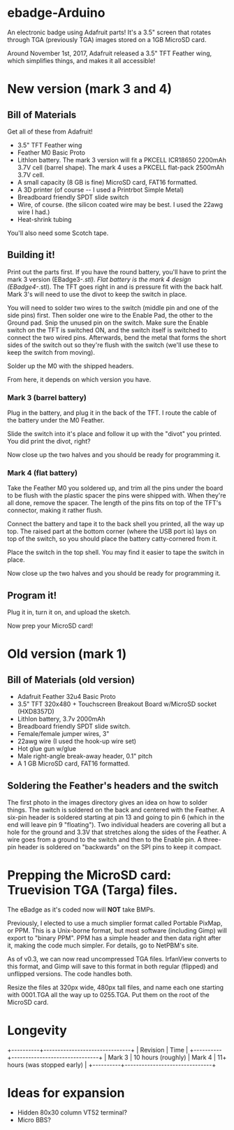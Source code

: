 # ebadge-Arduino
An electronic badge using Adafruit parts!  It's a 3.5" screen that rotates through TGA (previously TGA) images stored on a 1GB MicroSD card.

Around November 1st, 2017, Adafruit released a 3.5" TFT Feather wing, which simplifies things, and makes it all accessible!

# New version (mark 3 and 4)

## Bill of Materials

Get all of these from Adafruit!

* 3.5" TFT Feather wing
* Feather M0 Basic Proto
* LithIon battery.  The mark 3 version will fit a PKCELL ICR18650 2200mAh 3.7V cell (barrel shape).  The mark 4 uses a PKCELL flat-pack 2500mAh 3.7V cell.
* A small capacity (8 GB is fine) MicroSD card, FAT16 formatted.
* A 3D printer (of course -- I used a Printrbot Simple Metal)
* Breadboard friendly SPDT slide switch
* Wire, of course. (the silicon coated wire may be best. I used the 22awg wire I had.)
* Heat-shrink tubing

You'll also need some Scotch tape.

## Building it!

Print out the parts first.  If you have the round battery, you'll have to print the mark 3 version (EBadge3-*.stl).  Flat battery is the mark 4 design (EBadge4-*.stl).  The TFT goes right in and is pressure fit with the back half.  Mark 3's will need to use the divot to keep the switch in place.

You will need to solder two wires to the switch (middle pin and one of the side pins) first.  Then solder one wire to the Enable Pad, the other to the Ground pad. Snip the unused pin on the switch.  Make sure the Enable switch on the TFT is switched ON, and the switch itself is switched to connect the two wired pins.  Afterwards, bend the metal that forms the short sides of the switch out so they're flush with the switch (we'll use these to keep the switch from moving).

Solder up the M0 with the shipped headers.  

From here, it depends on which version you have.

### Mark 3 (barrel battery)

Plug in the battery, and plug it in the back of the TFT.  I route the cable of the battery under the M0 Feather. 

Slide the switch into it's place and follow it up with the "divot" you printed.  You did print the divot, right?

Now close up the two halves and you should be ready for programming it.

### Mark 4 (flat battery)

Take the Feather M0 you soldered up, and trim all the pins under the board to be flush with the plastic spacer the pins were shipped with.  When they're all done, remove the spacer.  The length of the pins fits on top of the TFT's connector, making it rather flush.

Connect the battery and tape it to the back shell you printed, all the way up top. The raised part at the bottom corner (where the USB port is) lays on top of the switch, so you should place the battery catty-cornered from it.

Place the switch in the top shell.  You may find it easier to tape the switch in place.

Now close up the two halves and you should be ready for programming it.

## Program it!

Plug it in, turn it on, and upload the sketch.  

Now prep your MicroSD card!

# Old version (mark 1)

## Bill of Materials (old version)

* Adafruit Feather 32u4 Basic Proto
* 3.5" TFT 320x480 + Touchscreen Breakout Board w/MicroSD socket (HXD8357D)
* LithIon battery, 3.7v 2000mAh
* Breadboard friendly SPDT slide switch.
* Female/female jumper wires, 3"
* 22awg wire (I used the hook-up wire set)
* Hot glue gun w/glue
* Male right-angle break-away header, 0.1" pitch
* A 1 GB MicroSD card, FAT16 formatted.

## Soldering the Feather's headers and the switch

The first photo in the images directory gives an idea on how to solder things.  The switch is soldered on the back and centered with the Feather.  A six-pin header is soldered starting at pin 13 and going to pin 6 (which in the end will leave pin 9 "floating").  Two individual headers are covering all but a hole for the ground and 3.3V that stretches along the sides of the Feather.  A wire goes from a ground to the switch and then to the Enable pin.  A three-pin header is soldered on "backwards" on the SPI pins to keep it compact.

# Prepping the MicroSD card:  Truevision TGA (Targa) files.

The eBadge as it's coded now will **NOT** take BMPs.  

Previously, I elected to use a much simplier format called Portable PixMap, or PPM.  This is a Unix-borne format, but most software (including Gimp) will export to "binary PPM".  PPM has a simple header and then data right after it, making the code much simpler.  For details, go to NetPBM's site.

As of v0.3, we can now read uncompressed TGA files.  IrfanView converts to this format, and Gimp will save to this format in both regular (flipped) and unflipped versions.  The code handles both.

Resize the files at 320px wide, 480px tall files, and name each one starting with 0001.TGA all the way up to 0255.TGA.  Put them on the root of the MicroSD card.


# Longevity

+----------+-------------------------------+
| Revision | Time                          |
+----------+-------------------------------+
| Mark 3   | 10 hours (roughly)
| Mark 4   | 11+ hours (was stopped early) |
+----------+-------------------------------+


# Ideas for expansion

* Hidden 80x30 column VT52 terminal?
* Micro BBS?
